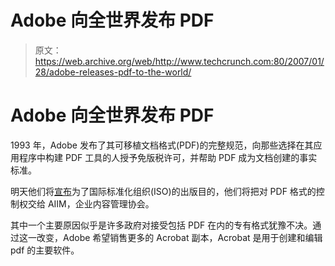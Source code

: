 # Adobe 向全世界发布 PDF

> 原文：<https://web.archive.org/web/http://www.techcrunch.com:80/2007/01/28/adobe-releases-pdf-to-the-world/>

# Adobe 向全世界发布 PDF

1993 年，Adobe 发布了其可移植文档格式(PDF)的完整规范，向那些选择在其应用程序中构建 PDF 工具的人授予免版税许可，并帮助 PDF 成为文档创建的事实标准。

明天他们将[宣布](https://web.archive.org/web/20220813202557/http://www.adobe.com/aboutadobe/pressroom/pressreleases/200701/012907OpenPDFAIIM.html)为了国际标准化组织(ISO)的出版目的，他们将把对 PDF 格式的控制权交给 AIIM，企业内容管理协会。

其中一个主要原因似乎是许多政府对接受包括 PDF 在内的专有格式犹豫不决。通过这一改变，Adobe 希望销售更多的 Acrobat 副本，Acrobat 是用于创建和编辑 pdf 的主要软件。